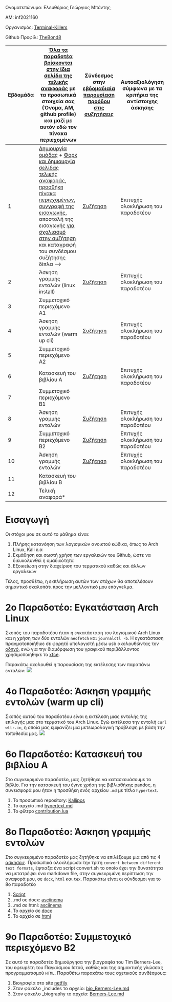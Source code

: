 Ονοματεπώνυμο: Ελευθέριος Γεώργιος Μπόντης

ΑΜ: inf2021160

Οργανισμός: [Terminal-Killers](https://github.com/Terminal-Killers) 

Github Προφίλ: [TheBond8](https://github.com/TheBond08)

 Εβδομάδα | [Όλα τα παραδοτέα βρίσκονται στην ίδια σελίδα της τελικής αναφοράς](https://courses-ionio.github.io/help/deliverables/) με τα προσωπικά στοιχεία σας (Όνομα, ΑΜ, github profile) και μαζί με αυτόν εδώ τον πίνακα περιεχομένων | Σύνδεσμος στην [εβδομαδιαία παρουσίαση προόδου στις συζητήσεις](https://github.com/courses-ionio/help/discussions/categories/show-and-tell) | Αυτοαξιολόγηση σύμφωνα με τα κριτήρια της αντίστοιχης άσκησης |
| --- | --- | --- | --- |
| 1 |  [Δημιουργία ομάδας](https://github.com/courses-ionio/hci/discussions/1794) + [Φορκ και δημιουργία σελίδας τελικής αναφοράς](https://courses-ionio.github.io/help/guide/), [προσθήκη πίνακα περιεχομένων](https://raw.githubusercontent.com/courses-ionio/hci/master/README.md), [συγγραφή της εισαγωγής](https://courses-ionio.github.io/help/intro/), αποστολή της εισαγωγής [για σχολιασμό στην συζήτηση](https://github.com/courses-ionio/help/discussions/categories/show-and-tell) και καταγραφή του συνδέσμου συζήτησης δίπλα --> |[Συζήτηση](https://github.com/courses-ionio/help/discussions/1157)|Επιτυχής ολοκλήρωση του παραδοτέου|
| 2 | Άσκηση γραμμής εντολών (linux install) |[Συζήτηση](https://github.com/courses-ionio/help/discussions/1154)|Επιτυχής ολοκλήρωση του παραδοτέου|
| 3 | Συμμετοχικό περιεχόμενο A1 | | |
| 4 | Άσκηση γραμμής εντολών (warm up cli) |[Συζήτηση](https://github.com/courses-ionio/help/discussions/1456)|Επιτυχής ολοκλήρωση του παραδοτέου|
| 5 | Συμμετοχικό περιεχόμενο A2 | | |
| 6 | Κατασκευή του βιβλίου Α |[Συζήτηση](https://github.com/courses-ionio/help/discussions/1729)|Επιτυχής ολοκλήρωση του παραδοτέου|
| 7 | Συμμετοχικό περιεχόμενο B1 | | |
| 8 | Άσκηση γραμμής εντολών |[Συζήτηση](https://github.com/courses-ionio/help/discussions/1794)|Επιτυχής ολοκλήρωση του παραδοτέου|
| 9 | Συμμετοχικό περιεχόμενο B2 |[Συζήτηση](https://github.com/courses-ionio/help/discussions/1826)|Επιτυχής ολοκλήρωση του παραδοτέου|
| 10 | Άσκηση γραμμής εντολών |[Συζήτηση](https://github.com/courses-ionio/help/discussions/1926)|Επιτυχής ολοκλήρωση του παραδοτέου|
| 11 | Κατασκευή του βιβλίου Β | | |
| 12 | Τελική αναφορά* | | |

# Εισαγωγή
Οι στόχοι μου σε αυτό το μάθημα είναι:

1) Πλήρης κατανόηση των λογισμικών ανοικτού κώδικα, όπως το Arch Linux, Kali κ.α
2) Εκμάθηση και σωστή χρήση των εργαλειών του Github, ώστε να διευκολυνθεί η ομαδικότητα 
3) Εξοικείωση στην διαχείριση του τερματικού καθώς και άλλων εργαλειών

Τέλος, προσθέτω, η εκπλήρωση αυτών των στόχων θα αποτελέσουν σημαντικό σκαλοπάτι προς την μελλοντικό μου επάγγελμα.

# 2ο Παραδοτέο: Εγκατάσταση Arch Linux
Σκοπός του παραδοτέου ήταν η εγκατάσταση του λογισμικού Arch Linux και η χρήση των δύο εντολών `neofetch` και `journalctl -b`. Η εγκατάσταση πραγματοποιήθικε σε φορητό υπολογιστή μέσω usb ακολουθώντας τον [οδηγό](https://itsfoss.com/install-arch-linux/), ενώ για την διαμόρφωση του γραφικού περιβάλλοντος χρησιμοποιήθηκε το [xfce](https://wiki.archlinux.org/title/xfce).

Παρακάτω ακολουθεί η παρουσίαση της εκτέλεσης των παραπάνω εντολών:
<a href="https://asciinema.org/a/529866" target="_blank"><img src="https://asciinema.org/a/529866.svg" /></a>

# 4ο Παραδοτέο: Άσκηση γραμμής εντολών (warm up cli)
Σκοπός αυτού του παραδοτέου είναι η εκτέλεση μιας εντολής της επιλογής μας στο τερματικό του Arch Linux.
Εγώ εκτέλεσα την εντολή `curl wttr.in`, η οποία μας εμφανίζει μια μετεωρολογική πρόβλεψη με βάση την τοποθεσία μας.
<a href="https://asciinema.org/a/535333" target="_blank"><img src="https://asciinema.org/a/535333.svg" /></a>

# 6ο Παραδοτέο: Κατασκευή του βιβλίου Α
Στο συγκεκριμένο παραδοτέο, μας ζητήθηκε να κατασκευάσουμε το βιβλίο. Για την κατασκευή του έγινε χρήση της βιβλιοθήκης pandoc, η συνεισφορά μου ήταν η προσθήκη ενός αρχείου `.md` με τίτλο `hypertext`.

1) Το προσωπικό repository: [Kallipos](https://github.com/TheBond08/kallipos)
2) Το αρχείο .md [hypertext.md](https://github.com/TheBond08/kallipos/blob/master/contribution/hypertext.md)
3) Το φίλτρο [contribution.lua](https://github.com/TheBond08/kallipos/blob/master/contribution.lua)

# 8ο Παραδοτέο: Άσκηση γραμμής εντολών
Στο συγκεκριμένο παραδοτέο μας ζητήθηκε να επιλέξουμε μια από τις 4 [ασκήσεις](https://github.com/epidrome/dokey#hci). Προσωπικά ολοκλήρωσα την τρίτη `convert between different text formats`, έφτιαξα ένα script convert.sh το οποίο έχει την δυνατότητα να μετατρέψει ένα markdown file, στην συγκεκριμένη περίπτωση την αναφορά μου, σε `docx`, `html` και `tex`.
Παρακάτω είναι οι σύνδεσμοι για το 8ο παραδοτέο

1) [Script](https://github.com/TheBond08/Paradoteo-8/blob/main/convert.sh)
2) .md σε docx: [asciinema](https://asciinema.org/a/540887)
3) .md σε html: [asciinema](https://asciinema.org/a/540888)
4) Το αρχείο σε [docx](https://github.com/TheBond08/Paradoteo-8/blob/main/myreport.docx)
5) Το αρχείο σε [html](https://github.com/TheBond08/Paradoteo-8/blob/main/myreport.html)

# 9ο Παραδοτέο: Συμμετοχικό περιεχόμενο B2
Σε αυτό το παραδοτέο δημιούργησα την βιογραφία του Tim Berners-Lee, του εφευρέτη του Παγκόσμιου Ιστού, καθώς και της σημαντικής γλώσσας προγραμματισμού `HTML`. Παραθέτω παρακάτω τους σχετικούς συνδέσμους:

1) Βιογραφία στο site [netfily](https://thebondsite.netlify.app/biography/berners-lee/)
2) Στον φάκελο _includes το αρχείο: [bio_Berners-Lee.md](https://github.com/TheBond08/site/blob/master/_includes/bio_Berners-Lee.md)
3) Στον φάκελο _biography το αρχείο: [Berners-Lee.md](https://github.com/TheBond08/site/blob/master/_biography/Berners-Lee.md)
